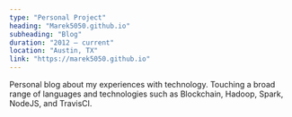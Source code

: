 ```yaml
---
type: "Personal Project"
heading: "Marek5050.github.io"
subheading: "Blog"
duration: "2012 – current"
location: "Austin, TX"
link: "https://marek5050.github.io"
---
```


Personal blog about my experiences with technology. Touching a broad range of languages and technologies such as Blockchain, Hadoop, Spark, NodeJS, and TravisCI.  